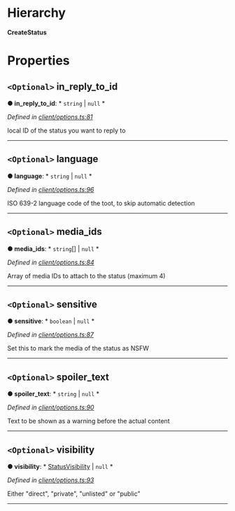 

# Hierarchy

**CreateStatus**

# Properties

<a id="in_reply_to_id"></a>

## `<Optional>` in_reply_to_id

**● in_reply_to_id**: * `string` &#124; `null`
*

*Defined in [client/options.ts:81](https://github.com/lagunehq/core/blob/ad87ae7/src/client/options.ts#L81)*

local ID of the status you want to reply to

___
<a id="language"></a>

## `<Optional>` language

**● language**: * `string` &#124; `null`
*

*Defined in [client/options.ts:96](https://github.com/lagunehq/core/blob/ad87ae7/src/client/options.ts#L96)*

ISO 639-2 language code of the toot, to skip automatic detection

___
<a id="media_ids"></a>

## `<Optional>` media_ids

**● media_ids**: * `string`[] &#124; `null`
*

*Defined in [client/options.ts:84](https://github.com/lagunehq/core/blob/ad87ae7/src/client/options.ts#L84)*

Array of media IDs to attach to the status (maximum 4)

___
<a id="sensitive"></a>

## `<Optional>` sensitive

**● sensitive**: * `boolean` &#124; `null`
*

*Defined in [client/options.ts:87](https://github.com/lagunehq/core/blob/ad87ae7/src/client/options.ts#L87)*

Set this to mark the media of the status as NSFW

___
<a id="spoiler_text"></a>

## `<Optional>` spoiler_text

**● spoiler_text**: * `string` &#124; `null`
*

*Defined in [client/options.ts:90](https://github.com/lagunehq/core/blob/ad87ae7/src/client/options.ts#L90)*

Text to be shown as a warning before the actual content

___
<a id="visibility"></a>

## `<Optional>` visibility

**● visibility**: * [StatusVisibility](../modules/_entities_status_.md#statusvisibility) &#124; `null`
*

*Defined in [client/options.ts:93](https://github.com/lagunehq/core/blob/ad87ae7/src/client/options.ts#L93)*

Either "direct", "private", "unlisted" or "public"

___

